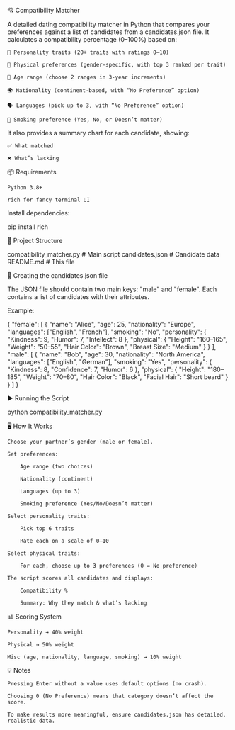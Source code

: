 💘 Compatibility Matcher

A detailed dating compatibility matcher in Python that compares your preferences against a list of candidates from a candidates.json file.
It calculates a compatibility percentage (0–100%) based on:

    🧠 Personality traits (20+ traits with ratings 0–10)

    💪 Physical preferences (gender-specific, with top 3 ranked per trait)

    📅 Age range (choose 2 ranges in 3-year increments)

    🌍 Nationality (continent-based, with “No Preference” option)

    🗣️ Languages (pick up to 3, with “No Preference” option)

    🚬 Smoking preference (Yes, No, or Doesn’t matter)

It also provides a summary chart for each candidate, showing:

    ✅ What matched

    ❌ What’s lacking

📦 Requirements

    Python 3.8+

    rich for fancy terminal UI

Install dependencies:

pip install rich

📂 Project Structure

compatibility_matcher.py   # Main script
candidates.json            # Candidate data
README.md                  # This file

📝 Creating the candidates.json file

The JSON file should contain two main keys: "male" and "female".
Each contains a list of candidates with their attributes.

Example:

{
  "female": [
    {
      "name": "Alice",
      "age": 25,
      "nationality": "Europe",
      "languages": ["English", "French"],
      "smoking": "No",
      "personality": {
        "Kindness": 9,
        "Humor": 7,
        "Intellect": 8
      },
      "physical": {
        "Height": "160–165",
        "Weight": "50–55",
        "Hair Color": "Brown",
        "Breast Size": "Medium"
      }
    }
  ],
  "male": [
    {
      "name": "Bob",
      "age": 30,
      "nationality": "North America",
      "languages": ["English", "German"],
      "smoking": "Yes",
      "personality": {
        "Kindness": 8,
        "Confidence": 7,
        "Humor": 6
      },
      "physical": {
        "Height": "180–185",
        "Weight": "70–80",
        "Hair Color": "Black",
        "Facial Hair": "Short beard"
      }
    }
  ]
}

▶️ Running the Script

python compatibility_matcher.py

🖥️ How It Works

    Choose your partner’s gender (male or female).

    Set preferences:

        Age range (two choices)

        Nationality (continent)

        Languages (up to 3)

        Smoking preference (Yes/No/Doesn’t matter)

    Select personality traits:

        Pick top 6 traits

        Rate each on a scale of 0–10

    Select physical traits:

        For each, choose up to 3 preferences (0 = No preference)

    The script scores all candidates and displays:

        Compatibility %

        Summary: Why they match & what’s lacking

📊 Scoring System

    Personality → 40% weight

    Physical → 50% weight

    Misc (age, nationality, language, smoking) → 10% weight

💡 Notes

    Pressing Enter without a value uses default options (no crash).

    Choosing 0 (No Preference) means that category doesn’t affect the score.

    To make results more meaningful, ensure candidates.json has detailed, realistic data.
